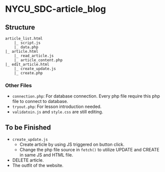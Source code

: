 # NYCU_SDC-article_blog
## Structure
```
article_list.html
    |_ script.js
    |_ data.php
|_ article.html
    |_ read_article.js
    |_ article_content.php
|_ edit_article.html
    |_ create_update.js
    |_ create.php
```
### Other Files
- `connection.php`: For database connection. Every php file require this php file to connect to database.
- `tryout.php`: For lesson introduction needed.
- `validatoin.js` and `style.css` are still editing.
## To be Finished
- `create_update.js`
    - Create article by using JS triggered on button click.
    - Change the php file source in `fetch()` to utilize UPDATE and CREATE in same JS and HTML file.
- DELETE article.
- The outfit of the website.
